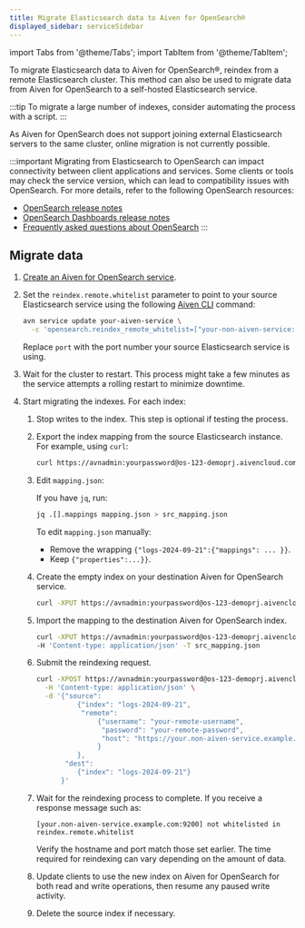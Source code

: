 ```yaml
---
title: Migrate Elasticsearch data to Aiven for OpenSearch®
displayed_sidebar: serviceSidebar
---
```


import Tabs from '@theme/Tabs';
import TabItem from '@theme/TabItem';

To migrate Elasticsearch data to Aiven for OpenSearch®, reindex from a remote Elasticsearch cluster.
This method can also be used to migrate data from Aiven for OpenSearch to a self-hosted Elasticsearch service.

<!-- vale off -->
:::tip
To migrate a large number of indexes, consider automating the process with a script.
:::
<!-- vale on -->

As Aiven for OpenSearch does not support joining external Elasticsearch
servers to the same cluster, online migration is not currently possible.

:::important
Migrating from Elasticsearch to OpenSearch can impact connectivity between client
applications and services. Some clients or tools may check the service version, which
can lead to compatibility issues with OpenSearch. For more details, refer to the
following OpenSearch resources:

- [OpenSearch release notes](https://github.com/opensearch-project/OpenSearch/blob/main/release-notes/opensearch.release-notes-1.0.0.md)
- [OpenSearch Dashboards release notes](https://github.com/opensearch-project/OpenSearch-Dashboards/blob/main/release-notes/opensearch-dashboards.release-notes-1.0.0.md)
- [Frequently asked questions about OpenSearch](https://opensearch.org/faq/)
:::

## Migrate data

1. [Create an Aiven for OpenSearch service](/docs/products/opensearch/get-started#create-an-aiven-for-opensearch-service).

1. Set the `reindex.remote.whitelist` parameter to point to your source Elasticsearch
   service using the following [Aiven CLI](https://github.com/aiven/aiven-client)
   command:

    ```bash
    avn service update your-aiven-service \
      -c 'opensearch.reindex_remote_whitelist=["your-non-aiven-service:port"]'
    ```

    Replace `port` with the port number your source Elasticsearch service is using.

1. Wait for the cluster to restart. This process might take a few minutes as the
   service attempts a rolling restart to minimize downtime.

1. Start migrating the indexes. For each index:

    1. Stop writes to the index. This step is optional if testing the process.

    1. Export the index mapping from the source Elasticsearch instance. For example,
       using `curl`:

        ```bash
        curl https://avnadmin:yourpassword@os-123-demoprj.aivencloud.com:23125/logs-2024-09-21/_mapping > mapping.json
        ```

    1. Edit `mapping.json`:

        <Tabs groupId="group1">
        <TabItem value="jq" label="With jq" default>

        If you have `jq`, run:

        ```bash
        jq .[].mappings mapping.json > src_mapping.json
        ```

        </TabItem>
        <TabItem value="Manual update" label="Manual update">

        To edit `mapping.json` manually:
        - Remove the wrapping `{"logs-2024-09-21":{"mappings": ... }}`.
        - Keep `{"properties":...}}`.

        </TabItem>
        </Tabs>

    1. Create the empty index on your destination Aiven for OpenSearch service.

        ```bash
        curl -XPUT https://avnadmin:yourpassword@os-123-demoprj.aivencloud.com:23125/logs-2024-09-21
        ```

    1. Import the mapping to the destination Aiven for OpenSearch index.

       ```bash
       curl -XPUT https://avnadmin:yourpassword@os-123-demoprj.aivencloud.com:23125/logs-2024-09-21/_mapping \
       -H 'Content-type: application/json' -T src_mapping.json
       ```

    1. Submit the reindexing request.

       ```bash
       curl -XPOST https://avnadmin:yourpassword@os-123-demoprj.aivencloud.com:23125/_reindex \
         -H 'Content-type: application/json' \
         -d '{"source":
                 {"index": "logs-2024-09-21",
                  "remote":
                      {"username": "your-remote-username",
                       "password": "your-remote-password",
                       "host": "https://your.non-aiven-service.example.com:9200"
                      }
                 },
              "dest":
                 {"index": "logs-2024-09-21"}
             }'
       ```

    1. Wait for the reindexing process to complete. If you receive a response message
       such as:

       ```text
       [your.non-aiven-service.example.com:9200] not whitelisted in reindex.remote.whitelist
       ```

       Verify the hostname and port match those set earlier. The time required for
       reindexing can vary depending on the amount of data.

    1. Update clients to use the new index on Aiven for OpenSearch for both read and
       write operations, then resume any paused write activity.

    1. Delete the source index if necessary.

